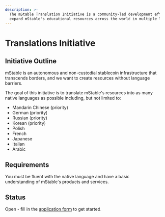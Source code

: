 ```yaml
---
description: >-
  The mStable Translation Initiative is a community-led development effort to
  expand mStable's educational resources across the world in multiple languages.
---
```


# Translations Initiative

## Initiative Outline

mStable is an autonomous and non-custodial stablecoin infrastructure that transcends borders, and we want to create resources without language barriers.

The goal of this initiative is to translate mStable's resources into as many native languages as possible including, but not limited to:

* Mandarin Chinese \(priority\)
* German \(priority\)
* Russian \(priority\)
* Korean \(priority\)
* Polish
* French
* Japanese
* Italian
* Arabic

## Requirements

You must be fluent with the native language and have a basic understanding of mStable's products and services.

## Status

Open - fill in the [application form](https://forms.gle/ivBFLocZqqv5pa6w7) to get started.







